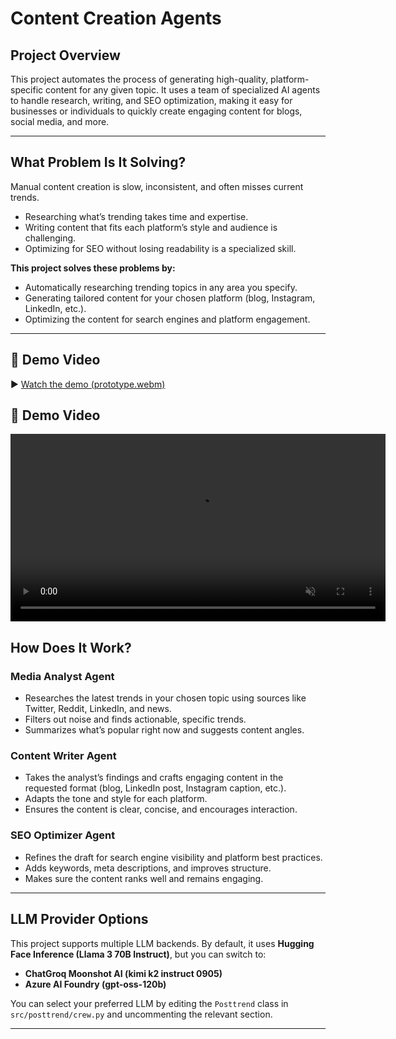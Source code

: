 # Content Creation Agents

## Project Overview

This project automates the process of generating high-quality, platform-specific content for any given topic. It uses a team of specialized AI agents to handle research, writing, and SEO optimization, making it easy for businesses or individuals to quickly create engaging content for blogs, social media, and more.

---

## What Problem Is It Solving?

Manual content creation is slow, inconsistent, and often misses current trends.

- Researching what’s trending takes time and expertise.
- Writing content that fits each platform’s style and audience is challenging.
- Optimizing for SEO without losing readability is a specialized skill.

**This project solves these problems by:**

- Automatically researching trending topics in any area you specify.
- Generating tailored content for your chosen platform (blog, Instagram, LinkedIn, etc.).
- Optimizing the content for search engines and platform engagement.

---

## 🎥 Demo Video

▶️ [Watch the demo (prototype.webm)](https://github.com/Arfa-Ahsan/Content_Creation_Agents/blob/7edb1a0763af10de301a616ce0799463510bf12e/Video/prototype.webm)
<h2>🎥 Demo Video</h2>
<video src="https://github.com/Arfa-Ahsan/Content_Creation_Agents/blob/7edb1a0763af10de301a616ce0799463510bf12e/Video/prototype.webm" 
       autoplay loop muted playsinline controls width="600">
</video>

## How Does It Work?

### Media Analyst Agent

- Researches the latest trends in your chosen topic using sources like Twitter, Reddit, LinkedIn, and news.
- Filters out noise and finds actionable, specific trends.
- Summarizes what’s popular right now and suggests content angles.

### Content Writer Agent

- Takes the analyst’s findings and crafts engaging content in the requested format (blog, LinkedIn post, Instagram caption, etc.).
- Adapts the tone and style for each platform.
- Ensures the content is clear, concise, and encourages interaction.

### SEO Optimizer Agent

- Refines the draft for search engine visibility and platform best practices.
- Adds keywords, meta descriptions, and improves structure.
- Makes sure the content ranks well and remains engaging.

---

## LLM Provider Options

This project supports multiple LLM backends. By default, it uses **Hugging Face Inference (Llama 3 70B Instruct)**, but you can switch to:

- **ChatGroq Moonshot AI (kimi k2 instruct 0905)**
- **Azure AI Foundry (gpt-oss-120b)**

You can select your preferred LLM by editing the `Posttrend` class in `src/posttrend/crew.py` and uncommenting the relevant section.

---
